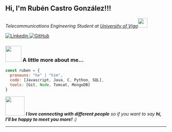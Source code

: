 <h2> Hi, I'm Rubén Castro González!!!</h2>
<p><em>Telecommunications Engineering Student at <a href="https://www.uvigo.gal/es">University of Vigo</a><img src="https://media.giphy.com/media/fYSnHlufseco8Fh93Z/giphy.gif" width="30"></br>
</em></p>

<a href="https://www.linkedin.com/in/ruben-castro-gonzalez">
  <img src="https://img.shields.io/badge/-rubencastro-blue?style=flat-square&logo=Linkedin&logoColor=white" alt="Linkedin">
</a>

<a href="https://github.com/lilruwu">
  <img src="https://img.shields.io/github/followers/lilruwu?label=follow&style=social" alt="GitHub">
</a>


### <img src="https://media.giphy.com/media/VgCDAzcKvsR6OM0uWg/giphy.gif" width="50"> A little more about me...  

```javascript
const ruben = {
  pronouns: "he" | "him",
  code: [Javascript, Java, C, Python, SQL],
  tools: [Git, Node, Tomcat, MongoDB]
}
```

<img src="https://media.giphy.com/media/LnQjpWaON8nhr21vNW/giphy.gif" width="60"> <em><b>I love connecting with different people</b> so if you want to say <b>hi, I'll be happy to meet you more!</b> :)</em>

---
